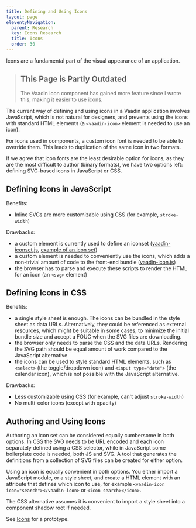 ```yaml
---
title: Defining and Using Icons
layout: page
eleventyNavigation:
  parent: Research
  key: Icons Research
  title: Icons
  order: 30
---
```


Icons are a fundamental part of the visual appearance of an application.

> ## <icon error></icon> This Page is Partly Outdated
> The Vaadin icon component has gained more feature since I wrote this, making it easier to use icons.

The current way of defining and using icons in a Vaadin application involves JavaScript, which is not natural for designers, and prevents using the icons with standard HTML elements (a `<vaadin-icon>` element is needed to use an icon).

For icons used in components, a custom icon font is needed to be able to override them. This leads to duplication of the same icon in two formats.

If we agree that icon fonts are the least desirable option for icons, as they are the most difficult to author (binary formats), we have two options left: defining SVG-based icons in JavaScript or CSS.

## Defining Icons in JavaScript

Benefits:
- Inline SVGs are more customizable using CSS (for example, `stroke-width`)

Drawbacks:
- a custom element is currently used to define an iconset ([vaadin-iconset.js](https://github.com/vaadin/web-components/blob/master/packages/icon/src/vaadin-iconset.js), [example of an icon set](https://github.com/vaadin/web-components/blob/master/packages/vaadin-lumo-styles/vaadin-iconset.js))
- a custom element is needed to conveniently use the icons, which adds a non-trivial amount of code to the front-end bundle ([vaadin-icon.js](https://github.com/vaadin/web-components/blob/master/packages/icon/src/vaadin-icon.js))
- the browser has to parse and execute these scripts to render the HTML for an icon (an `<svg>` element)

<!-- See https://www.webperf.tips/tip/cached-js-misconceptions/ for more reasoning why we should avoid JS as much as possible -->

## Defining Icons in CSS

Benefits:
- a single style sheet is enough. The icons can be bundled in the style sheet as data URLs. Alternatively, they could be referenced as external resources, which might be suitable in some cases, to minimize the initial bundle size and accept a FOUC when the SVG files are downloading.
- the browser only needs to parse the CSS and the data URLs. Rendering the SVG path should be equal amount of work compared to the JavaScript alternative.
- the icons can be used to style standard HTML elements, such as `<select>` (the toggle/dropdown icon) and `<input type="date">` (the calendar icon), which is not possible with the JavaScript alternative.

Drawbacks:
- Less customizable using CSS (for example, can't adjust `stroke-width`)
- No multi-color icons (except with opacity)

<!--
TODO how to define RTL compatible icons easily?
-->


## Authoring and Using Icons

Authoring an icon set can be considered equally cumbersome in both options. In CSS the SVG needs to be URL encoded and each icon separately defined using a CSS selector, while in JavaScript some boilerplate code is needed, both JS and SVG. A tool that generates the definitions from a collection of SVG files can be created for either option.

Using an icon is equally convenient in both options. You either import a JavaScript module, or a style sheet, and create a HTML element with an attribute that defines which icon to use, for example `<vaadin-icon icon="search"></vaadin-icon>` or `<icon search></icon>`.

The CSS alternative assumes it is convenient to import a style sheet into a component shadow root if needed.



See [Icons](/prototypes/icons) for a prototype.


<!-- TODO look into https://pepelsbey.dev/articles/svg-sprites -->
